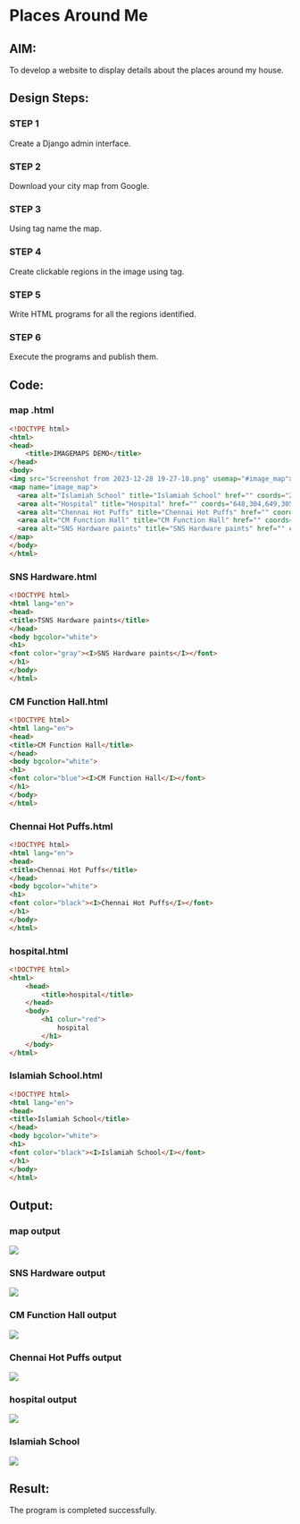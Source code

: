 # Places Around Me
## AIM:
To develop a website to display details about the places around my house.

## Design Steps:
### STEP 1 
Create a Django admin interface.

### STEP 2 
Download your city map from Google.

### STEP 3 
Using tag name the map.

### STEP 4 
Create clickable regions in the image using tag.

### STEP 5 
Write HTML programs for all the regions identified.

### STEP 6 
Execute the programs and publish them.
## Code:
### map .html
```html
<!DOCTYPE html>
<html>
<head>
    <title>IMAGEMAPS DEMO</title>
</head>
<body>
<img src="Screenshot from 2023-12-28 19-27-18.png" usemap="#image_map">
<map name="image_map">
  <area alt="Islamiah School" title="Islamiah School" href="" coords="294,229,295,230" shape="rect">
  <area alt="Hospital" title="Hospital" href="" coords="648,304,649,305" shape="rect">
  <area alt="Chennai Hot Puffs" title="Chennai Hot Puffs" href="" coords="563,407,564,408" shape="rect">
  <area alt="CM Function Hall" title="CM Function Hall" href="" coords="21,249,21,250" shape="rect">
  <area alt="SNS Hardware paints" title="SNS Hardware paints" href="" coords="466,200,467,201" shape="rect">
</map>
</body>
</html>
```
### SNS Hardware.html
```html
<!DOCTYPE html>
<html lang="en">
<head>
<title>TSNS Hardware paints</title>
</head>
<body bgcolor="white">
<h1>
<font color="gray"><I>SNS Hardware paints</I></font>
</h1>
</body>
</html>
```
### CM Function Hall.html
```html
<!DOCTYPE html>
<html lang="en">
<head>
<title>CM Function Hall</title>
</head>
<body bgcolor="white">
<h1>
<font color="blue"><I>CM Function Hall</I></font>
</h1>
</body>
</html>
```
### Chennai Hot Puffs.html
```html
<!DOCTYPE html>
<html lang="en">
<head>
<title>Chennai Hot Puffs</title>
</head>
<body bgcolor="white">
<h1>
<font color="black"><I>Chennai Hot Puffs</I></font>
</h1>
</body>
</html>
```
###  hospital.html
```html
<!DOCTYPE html>
<html>
    <head>
        <title>hospital</title>
    </head>
    <body>
        <h1 colur="red">
            hospital
        </h1>
    </body>
</html>
```
### Islamiah School.html
```html
<!DOCTYPE html>
<html lang="en">
<head>
<title>Islamiah School</title>
</head>
<body bgcolor="white">
<h1>
<font color="black"><I>Islamiah School</I></font>
</h1>
</body>
</html>
```
## Output:
### map output
![](./map.png)
### SNS Hardware output
![](./SNS%20Hardware%20paints.png)
### CM Function Hall output
![](./CM%20Function%20Hall.png)
### Chennai Hot Puffs output
![](./Chennai%20Hot%20Puffs.png)
###  hospital output
![](./hospital.png)
### Islamiah School
![](./hospital.png)
## Result:
 
 The program is completed successfully.
 
 